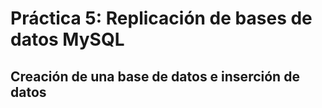 # Práctica 5: Replicación de bases de datos MySQL

## Creación de una base de datos e inserción de datos


